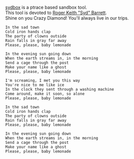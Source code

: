 [sydbox](http://projects.0x90.dk/wiki/sydbox) is a ptrace based sandbox tool.  
This tool is devoted to [Roger Keith "Syd" Barrett](http://www.sydbarrett.net/).  
Shine on you Crazy Diamond! You'll always live in our trips.

    In the sad town
    Cold iron hands clap
    The party of clowns outside
    Rain falls in gray far away
    Please, please, baby lemonade

    In the evening sun going down
    When the earth streams in, in the morning
    Send a cage through the post
    Make your name like a ghost
    Please, please, baby lemonade

    I'm screaming, I met you this way
    You're nice to me like ice
    In the clock they sent through a washing machine
    Come around, make it soon, so alone
    Please, please, baby lemonade

    In the sad town
    Cold iron hands clap
    The party of clowns outside
    Rain falls in gray far away
    Please, please, baby lemonade

    In the evening sun going down
    When the earth streams in, in the morning
    Send a cage through the post
    Make your name like a ghost
    Please, please, baby lemonade
